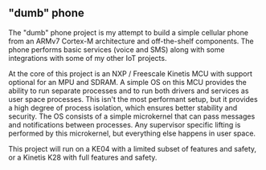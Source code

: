 "dumb" phone
------------

The "dumb" phone project is my attempt to build a simple cellular phone from an
ARMv7 Cortex-M architecture and off-the-shelf components.  The phone performs
basic services (voice and SMS) along with some integrations with some of my
other IoT projects.

At the core of this project is an NXP / Freescale Kinetis MCU with support
optional for an MPU and SDRAM.  A simple OS on this MCU provides the ability to
run separate processes and to run both drivers and services as user space
processes.  This isn't the most performant setup, but it provides a high degree
of process isolation, which ensures better stability and security.  The OS
consists of a simple microkernel that can pass messages and notifications
between processes.  Any supervisor specific lifting is performed by this
microkernel, but everything else happens in user space.

This project will run on a KE04 with a limited subset of features and safety, or
a Kinetis K28 with full features and safety.

